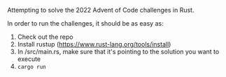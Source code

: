 Attempting to solve the 2022 Advent of Code challenges in Rust.

In order to run the challenges, it should be as easy as:
1) Check out the repo
2) Install rustup (https://www.rust-lang.org/tools/install)
3) In /src/main.rs, make sure that it's pointing to the solution you want to execute
4) `cargo run`

